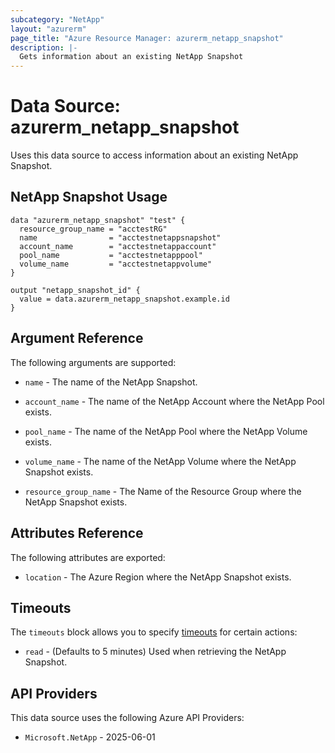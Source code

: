 ```yaml
---
subcategory: "NetApp"
layout: "azurerm"
page_title: "Azure Resource Manager: azurerm_netapp_snapshot"
description: |-
  Gets information about an existing NetApp Snapshot
---
```


# Data Source: azurerm_netapp_snapshot

Uses this data source to access information about an existing NetApp Snapshot.

## NetApp Snapshot Usage

```hcl
data "azurerm_netapp_snapshot" "test" {
  resource_group_name = "acctestRG"
  name                = "acctestnetappsnapshot"
  account_name        = "acctestnetappaccount"
  pool_name           = "acctestnetapppool"
  volume_name         = "acctestnetappvolume"
}

output "netapp_snapshot_id" {
  value = data.azurerm_netapp_snapshot.example.id
}
```

## Argument Reference

The following arguments are supported:

* `name` - The name of the NetApp Snapshot.

* `account_name` - The name of the NetApp Account where the NetApp Pool exists.

* `pool_name` - The name of the NetApp Pool where the NetApp Volume exists.

* `volume_name` - The name of the NetApp Volume where the NetApp Snapshot exists.

* `resource_group_name` - The Name of the Resource Group where the NetApp Snapshot exists.

## Attributes Reference

The following attributes are exported:

* `location` - The Azure Region where the NetApp Snapshot exists.

## Timeouts

The `timeouts` block allows you to specify [timeouts](https://developer.hashicorp.com/terraform/language/resources/configure#define-operation-timeouts) for certain actions:

* `read` - (Defaults to 5 minutes) Used when retrieving the NetApp Snapshot.

## API Providers
<!-- This section is generated, changes will be overwritten -->
This data source uses the following Azure API Providers:

* `Microsoft.NetApp` - 2025-06-01
